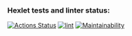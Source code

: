 ### Hexlet tests and linter status:

[![Actions Status](https://github.com/vasilievpg/fullstack-javascript-project-lvl1/workflows/hexlet-check/badge.svg)](https://github.com/vasilievpg/fullstack-javascript-project-lvl1/actions)
[![lint](https://github.com/vasilievpg/fullstack-javascript-project-lvl1/actions/workflows/lint.yml/badge.svg)](https://github.com/vasilievpg/fullstack-javascript-project-lvl1/actions/workflows/lint.yml)
[![Maintainability](https://api.codeclimate.com/v1/badges/13e740209dd28bf607d6/maintainability)](https://codeclimate.com/github/vasilievpg/fullstack-javascript-project-lvl1/maintainability)
